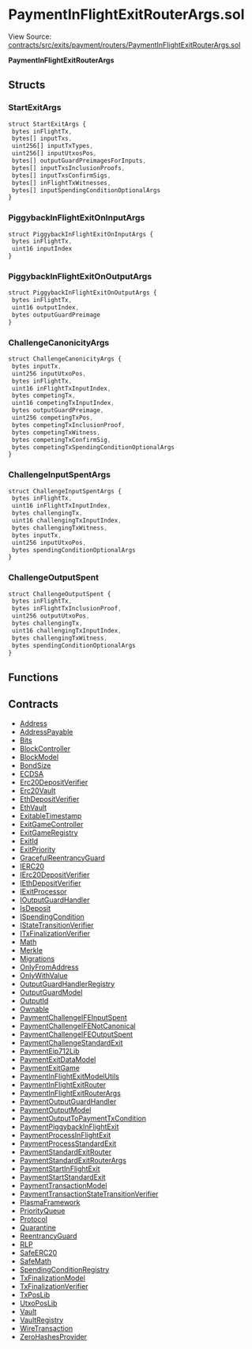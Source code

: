 # PaymentInFlightExitRouterArgs.sol

View Source: [contracts/src/exits/payment/routers/PaymentInFlightExitRouterArgs.sol](../../contracts/src/exits/payment/routers/PaymentInFlightExitRouterArgs.sol)

**PaymentInFlightExitRouterArgs**

## Structs
### StartExitArgs

```js
struct StartExitArgs {
 bytes inFlightTx,
 bytes[] inputTxs,
 uint256[] inputTxTypes,
 uint256[] inputUtxosPos,
 bytes[] outputGuardPreimagesForInputs,
 bytes[] inputTxsInclusionProofs,
 bytes[] inputTxsConfirmSigs,
 bytes[] inFlightTxWitnesses,
 bytes[] inputSpendingConditionOptionalArgs
}
```

### PiggybackInFlightExitOnInputArgs

```js
struct PiggybackInFlightExitOnInputArgs {
 bytes inFlightTx,
 uint16 inputIndex
}
```

### PiggybackInFlightExitOnOutputArgs

```js
struct PiggybackInFlightExitOnOutputArgs {
 bytes inFlightTx,
 uint16 outputIndex,
 bytes outputGuardPreimage
}
```

### ChallengeCanonicityArgs

```js
struct ChallengeCanonicityArgs {
 bytes inputTx,
 uint256 inputUtxoPos,
 bytes inFlightTx,
 uint16 inFlightTxInputIndex,
 bytes competingTx,
 uint16 competingTxInputIndex,
 bytes outputGuardPreimage,
 uint256 competingTxPos,
 bytes competingTxInclusionProof,
 bytes competingTxWitness,
 bytes competingTxConfirmSig,
 bytes competingTxSpendingConditionOptionalArgs
}
```

### ChallengeInputSpentArgs

```js
struct ChallengeInputSpentArgs {
 bytes inFlightTx,
 uint16 inFlightTxInputIndex,
 bytes challengingTx,
 uint16 challengingTxInputIndex,
 bytes challengingTxWitness,
 bytes inputTx,
 uint256 inputUtxoPos,
 bytes spendingConditionOptionalArgs
}
```

### ChallengeOutputSpent

```js
struct ChallengeOutputSpent {
 bytes inFlightTx,
 bytes inFlightTxInclusionProof,
 uint256 outputUtxoPos,
 bytes challengingTx,
 uint16 challengingTxInputIndex,
 bytes challengingTxWitness,
 bytes spendingConditionOptionalArgs
}
```

## Functions

## Contracts

* [Address](Address.md)
* [AddressPayable](AddressPayable.md)
* [Bits](Bits.md)
* [BlockController](BlockController.md)
* [BlockModel](BlockModel.md)
* [BondSize](BondSize.md)
* [ECDSA](ECDSA.md)
* [Erc20DepositVerifier](Erc20DepositVerifier.md)
* [Erc20Vault](Erc20Vault.md)
* [EthDepositVerifier](EthDepositVerifier.md)
* [EthVault](EthVault.md)
* [ExitableTimestamp](ExitableTimestamp.md)
* [ExitGameController](ExitGameController.md)
* [ExitGameRegistry](ExitGameRegistry.md)
* [ExitId](ExitId.md)
* [ExitPriority](ExitPriority.md)
* [GracefulReentrancyGuard](GracefulReentrancyGuard.md)
* [IERC20](IERC20.md)
* [IErc20DepositVerifier](IErc20DepositVerifier.md)
* [IEthDepositVerifier](IEthDepositVerifier.md)
* [IExitProcessor](IExitProcessor.md)
* [IOutputGuardHandler](IOutputGuardHandler.md)
* [IsDeposit](IsDeposit.md)
* [ISpendingCondition](ISpendingCondition.md)
* [IStateTransitionVerifier](IStateTransitionVerifier.md)
* [ITxFinalizationVerifier](ITxFinalizationVerifier.md)
* [Math](Math.md)
* [Merkle](Merkle.md)
* [Migrations](Migrations.md)
* [OnlyFromAddress](OnlyFromAddress.md)
* [OnlyWithValue](OnlyWithValue.md)
* [OutputGuardHandlerRegistry](OutputGuardHandlerRegistry.md)
* [OutputGuardModel](OutputGuardModel.md)
* [OutputId](OutputId.md)
* [Ownable](Ownable.md)
* [PaymentChallengeIFEInputSpent](PaymentChallengeIFEInputSpent.md)
* [PaymentChallengeIFENotCanonical](PaymentChallengeIFENotCanonical.md)
* [PaymentChallengeIFEOutputSpent](PaymentChallengeIFEOutputSpent.md)
* [PaymentChallengeStandardExit](PaymentChallengeStandardExit.md)
* [PaymentEip712Lib](PaymentEip712Lib.md)
* [PaymentExitDataModel](PaymentExitDataModel.md)
* [PaymentExitGame](PaymentExitGame.md)
* [PaymentInFlightExitModelUtils](PaymentInFlightExitModelUtils.md)
* [PaymentInFlightExitRouter](PaymentInFlightExitRouter.md)
* [PaymentInFlightExitRouterArgs](PaymentInFlightExitRouterArgs.md)
* [PaymentOutputGuardHandler](PaymentOutputGuardHandler.md)
* [PaymentOutputModel](PaymentOutputModel.md)
* [PaymentOutputToPaymentTxCondition](PaymentOutputToPaymentTxCondition.md)
* [PaymentPiggybackInFlightExit](PaymentPiggybackInFlightExit.md)
* [PaymentProcessInFlightExit](PaymentProcessInFlightExit.md)
* [PaymentProcessStandardExit](PaymentProcessStandardExit.md)
* [PaymentStandardExitRouter](PaymentStandardExitRouter.md)
* [PaymentStandardExitRouterArgs](PaymentStandardExitRouterArgs.md)
* [PaymentStartInFlightExit](PaymentStartInFlightExit.md)
* [PaymentStartStandardExit](PaymentStartStandardExit.md)
* [PaymentTransactionModel](PaymentTransactionModel.md)
* [PaymentTransactionStateTransitionVerifier](PaymentTransactionStateTransitionVerifier.md)
* [PlasmaFramework](PlasmaFramework.md)
* [PriorityQueue](PriorityQueue.md)
* [Protocol](Protocol.md)
* [Quarantine](Quarantine.md)
* [ReentrancyGuard](ReentrancyGuard.md)
* [RLP](RLP.md)
* [SafeERC20](SafeERC20.md)
* [SafeMath](SafeMath.md)
* [SpendingConditionRegistry](SpendingConditionRegistry.md)
* [TxFinalizationModel](TxFinalizationModel.md)
* [TxFinalizationVerifier](TxFinalizationVerifier.md)
* [TxPosLib](TxPosLib.md)
* [UtxoPosLib](UtxoPosLib.md)
* [Vault](Vault.md)
* [VaultRegistry](VaultRegistry.md)
* [WireTransaction](WireTransaction.md)
* [ZeroHashesProvider](ZeroHashesProvider.md)
